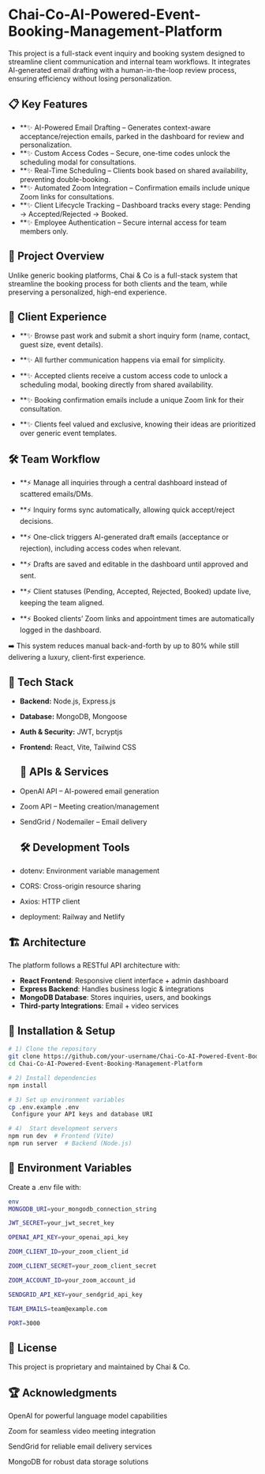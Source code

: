 # Chai-Co-AI-Powered-Event-Booking-Management-Platform
This project is a full-stack event inquiry and booking system designed to streamline client communication and internal team workflows. It integrates AI-generated email drafting with a human-in-the-loop review process, ensuring efficiency without losing personalization.

## 📋 Key Features

- **✨ AI-Powered Email Drafting – Generates context-aware acceptance/rejection emails, parked in the dashboard for review and personalization.
- **✨ Custom Access Codes – Secure, one-time codes unlock the scheduling modal for consultations.
- **✨ Real-Time Scheduling – Clients book based on shared availability, preventing double-booking.
- **✨ Automated Zoom Integration – Confirmation emails include unique Zoom links for consultations.
- **✨ Client Lifecycle Tracking – Dashboard tracks every stage: Pending → Accepted/Rejected → Booked.
- **✨ Employee Authentication – Secure internal access for team members only.


## 🌟 Project Overview

Unlike generic booking platforms, Chai & Co is a full-stack system that streamline the booking process for both clients and the team, while preserving a personalized, high-end experience.

## 👥 Client Experience

- **✨ Browse past work and submit a short inquiry form (name, contact, guest size, event details).

- **✨ All further communication happens via email for simplicity.

- **✨ Accepted clients receive a custom access code to unlock a scheduling modal, booking directly from shared availability.

- **✨ Booking confirmation emails include a unique Zoom link for their consultation.

- **✨ Clients feel valued and exclusive, knowing their ideas are prioritized over generic event templates.

## 🛠 Team Workflow

- **⚡ Manage all inquiries through a central dashboard instead of scattered emails/DMs.

- **⚡ Inquiry forms sync automatically, allowing quick accept/reject decisions.

- **⚡ One-click triggers AI-generated draft emails (acceptance or rejection), including access codes when relevant.

- **⚡ Drafts are saved and editable in the dashboard until approved and sent.

- **⚡ Client statuses (Pending, Accepted, Rejected, Booked) update live, keeping the team aligned.

- **⚡ Booked clients’ Zoom links and appointment times are automatically logged in the dashboard.

➡️ This system reduces manual back-and-forth by up to 80% while still delivering a luxury, client-first experience.


## 🚀 Tech Stack
- **Backend:** Node.js, Express.js  
- **Database:** MongoDB, Mongoose  
- **Auth & Security:** JWT, bcryptjs  
- **Frontend:** React, Vite, Tailwind CSS

  ## 🔌 APIs & Services
- OpenAI API – AI-powered email generation  
- Zoom API – Meeting creation/management  
- SendGrid / Nodemailer – Email delivery


  ## 🛠 Development Tools
- dotenv: Environment variable management  
- CORS: Cross-origin resource sharing  
- Axios: HTTP client
- deployment: Railway and Netlify


## 🏗️ Architecture  
The platform follows a RESTful API architecture with:  
- **React Frontend**: Responsive client interface + admin dashboard  
- **Express Backend**: Handles business logic & integrations  
- **MongoDB Database**: Stores inquiries, users, and bookings  
- **Third-party Integrations**: Email + video services  


## 🔧 Installation & Setup
```bash
# 1) Clone the repository
git clone https://github.com/your-username/Chai-Co-AI-Powered-Event-Booking-Management-Platform.git
cd Chai-Co-AI-Powered-Event-Booking-Management-Platform

# 2) Install dependencies
npm install

# 3) Set up environment variables
cp .env.example .env
 Configure your API keys and database URI

# 4)  Start development servers
npm run dev  # Frontend (Vite)
npm run server  # Backend (Node.js)
```

## 📁 Environment Variables
Create a .env file with:
```bash
env
MONGODB_URI=your_mongodb_connection_string

JWT_SECRET=your_jwt_secret_key

OPENAI_API_KEY=your_openai_api_key

ZOOM_CLIENT_ID=your_zoom_client_id

ZOOM_CLIENT_SECRET=your_zoom_client_secret

ZOOM_ACCOUNT_ID=your_zoom_account_id

SENDGRID_API_KEY=your_sendgrid_api_key

TEAM_EMAILS=team@example.com

PORT=3000
```

## 📄 License
This project is proprietary and maintained by Chai & Co.

## 🏆 Acknowledgments
OpenAI for powerful language model capabilities

Zoom for seamless video meeting integration

SendGrid for reliable email delivery services

MongoDB for robust data storage solutions









